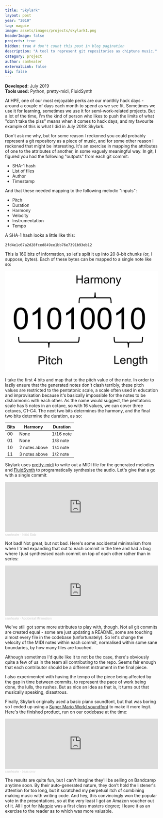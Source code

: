 ```yaml
---
title: "Skylark"
layout: post
year: "2019"
tag: magpie
image: assets/images/projects/skylark1.png
headerImage: false
projects: true
hidden: true # don't count this post in blog pagination
description: "A tool to represent git repositories as chiptune music."
category: project
author: samhealer
externalLink: false
big: false
---
```


**Developed:** July 2019\
**Tools used:** Python, pretty-midi, FluidSynth

At HPE, one of our most enjoyable perks are our monthly hack days - around a couple of days each month to spend as we see fit. Sometimes we use it for learning, sometimes we use it for semi-work-related projects. But a lot of the time, I'm the kind of person who likes to push the limits of what "don't take the piss" means when it comes to hack days, and my favourite example of this is what I did in July 2019: Skylark.

Don't ask me why, but for some reason I reckoned you could probably represent a git repository as a piece of music, and for some other reason I reckoned that might be interesting. It's an exercise in mapping the attributes of one to the attributes of another, in some vaguely meaningful way. In git, I figured you had the following "outputs" from each git commit:

* SHA-1 hash
* List of files
* Author
* Timestamp

And that these needed mapping to the following melodic "inputs":

* Pitch
* Duration
* Harmony
* Velocity
* Instrumentation
* Tempo


A SHA-1 hash looks a little like this:

`2fd4e1c67a2d28fced849ee1bb76e7391b93eb12`

This is 160 bits of information, so let's split it up into 20 8-bit chunks (or, I suppose, bytes). Each of these bytes can be mapped to a single note like so:

![68648492_361239248141556_8522284295832731648_n](/assets/images/projects/skylark1.png)

I take the first 4 bits and map that to the pitch value of the note. In order to lazily ensure that the generated notes don't clash terribly, these pitch values are restricted to the pentatonic scale, a scale often used in education and improvisation because it's basically impossible for the notes to be disharmonic with each other. As the name would suggest, the pentatonic scale has 5 notes in an octave, so with 16 values, we can cover three octaves, C1-C4. The next two bits determines the harmony, and the final two bits determine the duration, as so:

| Bits | Harmony       | Duration  |
|------|---------------|-----------|
| 00   | None          | 1/16 note |
| 01   | None          | 1/8 note  |
| 10   | 2 notes above | 1/4 note  |
| 11   | 3 notes above | 1/2 note  |


Skylark uses [pretty-midi](https://github.com/craffel/pretty-midi) to write out a MIDI file for the generated melodies and [FluidSynth](http://www.fluidsynth.org/) to programatically synthesise the audio. Let's give that a go with a single commit:

 
<iframe width="100%" height="166" scrolling="no" frameborder="no" allow="autoplay" src="https://w.soundcloud.com/player/?url=https%3A//api.soundcloud.com/tracks/888427966&color=%23ff9900&auto_play=false&hide_related=false&show_comments=true&show_user=true&show_reposts=false&show_teaser=true"></iframe><div style="font-size: 10px; color: #cccccc;line-break: anywhere;word-break: normal;overflow: hidden;white-space: nowrap;text-overflow: ellipsis; font-family: Interstate,Lucida Grande,Lucida Sans Unicode,Lucida Sans,Garuda,Verdana,Tahoma,sans-serif;font-weight: 100;"><a href="https://soundcloud.com/samhealer" title="samhealer" target="_blank" style="color: #cccccc; text-decoration: none;">samhealer</a> · <a href="https://soundcloud.com/samhealer/initial-stab" title="Initial Stab" target="_blank" style="color: #cccccc; text-decoration: none;">Initial Stab</a></div>

Not bad! Not great, but not bad. Here's some accidental minimalism from when I tried expanding that out to each commit in the tree and had a bug where I just synthesised each commit on top of each other rather than in series:

<iframe width="100%" height="166" scrolling="no" frameborder="no" allow="autoplay" src="https://w.soundcloud.com/player/?url=https%3A//api.soundcloud.com/tracks/888427957&color=%23ff9900&auto_play=false&hide_related=false&show_comments=true&show_user=true&show_reposts=false&show_teaser=true"></iframe><div style="font-size: 10px; color: #cccccc;line-break: anywhere;word-break: normal;overflow: hidden;white-space: nowrap;text-overflow: ellipsis; font-family: Interstate,Lucida Grande,Lucida Sans Unicode,Lucida Sans,Garuda,Verdana,Tahoma,sans-serif;font-weight: 100;"><a href="https://soundcloud.com/samhealer" title="samhealer" target="_blank" style="color: #cccccc; text-decoration: none;">samhealer</a> · <a href="https://soundcloud.com/samhealer/accidental-minimalism" title="Accidental Minimalism" target="_blank" style="color: #cccccc; text-decoration: none;">Accidental Minimalism</a></div>


We've still got some more attributes to play with, though. Not all git commits are created equal - some are just updating a README, some are touching almost every file in the codebase (unfortunately). So let's change the velocity of the MIDI notes within each commit, normalised within some sane boundaries, by how many files are touched. 

Although sometimes I'd quite like it to not be the case, there's obviously quite a few of us in the team all contributing to the repo. Seems fair enough that each contributor should be a different instrument in the final piece. 

I also experimented with having the tempo of the piece being affected by the gap in time between commits, to represent the pace of work being done, the lulls, the rushes. But as nice an idea as that is, it turns out that musically speaking, disastrous. 

Finally, Skylark originally used a basic piano soundfont, but that was boring so I ended up using a [Super Mario World soundfont](http://web.archive.org/web/20110111173805/http://www.shakal.net/lunar/misc/soundfonts/) to make it more legit. Here's the finished product, run on our codebase at the time:

<iframe width="100%" height="166" scrolling="no" frameborder="no" allow="autoplay" src="https://w.soundcloud.com/player/?url=https%3A//api.soundcloud.com/tracks/888428332&color=%23ff9900&auto_play=false&hide_related=false&show_comments=true&show_user=true&show_reposts=false&show_teaser=true"></iframe><div style="font-size: 10px; color: #cccccc;line-break: anywhere;word-break: normal;overflow: hidden;white-space: nowrap;text-overflow: ellipsis; font-family: Interstate,Lucida Grande,Lucida Sans Unicode,Lucida Sans,Garuda,Verdana,Tahoma,sans-serif;font-weight: 100;"><a href="https://soundcloud.com/samhealer" title="samhealer" target="_blank" style="color: #cccccc; text-decoration: none;">samhealer</a> · <a href="https://soundcloud.com/samhealer/baas-prov" title="baas-prov" target="_blank" style="color: #cccccc; text-decoration: none;">baas-prov</a></div>

The results are quite fun, but I can't imagine they'll be selling on Bandcamp anytime soon. By their auto-generated nature, they don't hold the listener's attention for too long, but it scratched my perpetual itch of combining making music with writing code. And hey, this convincingly won the popular vote in the presentations, so at the very least I got an Amazon voucher out of it. All I got for [Magpie](/projectpages/magpie/) was a first class masters degree; I leave it as an exercise to the reader as to which was more valuable.
